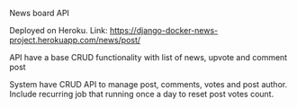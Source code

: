 News board API

Deployed on Heroku. Link: https://django-docker-news-project.herokuapp.com/news/post/

API have a base CRUD functionality with list of news, upvote and comment post

System have CRUD API to manage post, comments, votes and post author. Include recurring job that running once a day to reset post votes count.